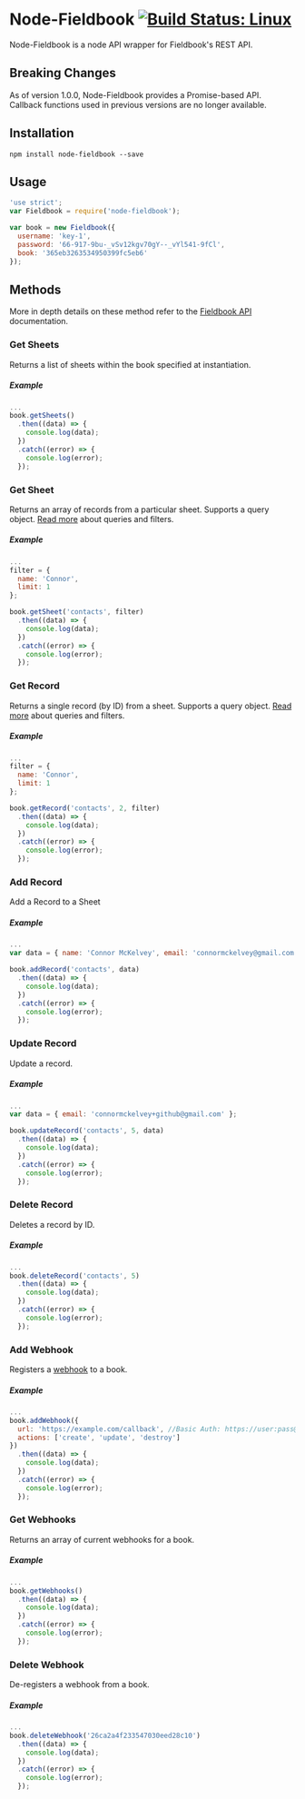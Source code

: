 # Node-Fieldbook [![Build Status: Linux](https://travis-ci.org/connormckelvey/node-fieldbook.svg?branch=master)](https://travis-ci.org/connormckelvey/node-fieldbook)

Node-Fieldbook is a node API wrapper for Fieldbook's REST API.

## Breaking Changes
As of version 1.0.0, Node-Fieldbook provides a Promise-based API. Callback functions used in previous versions are no longer available.

## Installation
`npm install node-fieldbook --save`

## Usage
```javascript
'use strict';
var Fieldbook = require('node-fieldbook');

var book = new Fieldbook({
  username: 'key-1',
  password: '66-917-9bu-_vSv12kgv70gY--_vYl541-9fCl',
  book: '365eb3263534950399fc5eb6'
});
```

## Methods
More in depth details on these method refer to the [Fieldbook API](https://github.com/fieldbook/api-docs/blob/master/reference.md) documentation.

### Get Sheets
Returns a list of sheets within the book specified at instantiation.

##### Example
```javascript
...
book.getSheets()
  .then((data) => {
    console.log(data);
  })
  .catch((error) => {
    console.log(error);
  });
```

### Get Sheet
Returns an array of records from a particular sheet. Supports a query object. [Read more](https://github.com/fieldbook/api-docs/blob/master/reference.md#sheet-queries) about queries and filters.

##### Example
```javascript
...
filter = {
  name: 'Connor',
  limit: 1
};

book.getSheet('contacts', filter)
  .then((data) => {
    console.log(data);
  })
  .catch((error) => {
    console.log(error);
  });
```

### Get Record
Returns a single record (by ID) from a sheet. Supports a query object. [Read more](https://github.com/fieldbook/api-docs/blob/master/reference.md#sheet-queries) about queries and filters.

##### Example
```javascript
...
filter = {
  name: 'Connor',
  limit: 1
};

book.getRecord('contacts', 2, filter)
  .then((data) => {
    console.log(data);
  })
  .catch((error) => {
    console.log(error);
  });
```

### Add Record
Add a Record to a Sheet

##### Example
```javascript
...
var data = { name: 'Connor McKelvey', email: 'connormckelvey@gmail.com' };

book.addRecord('contacts', data)
  .then((data) => {
    console.log(data);
  })
  .catch((error) => {
    console.log(error);
  });
```

### Update Record
Update a record.

##### Example
```javascript
...
var data = { email: 'connormckelvey+github@gmail.com' };

book.updateRecord('contacts', 5, data)
  .then((data) => {
    console.log(data);
  })
  .catch((error) => {
    console.log(error);
  });
```

### Delete Record
Deletes a record by ID.

##### Example
```javascript
...
book.deleteRecord('contacts', 5)
  .then((data) => {
    console.log(data);
  })
  .catch((error) => {
    console.log(error);
  });
```

### Add Webhook
Registers a [webhook](https://github.com/fieldbook/api-docs/blob/master/reference.md#webhooks) to a book.

##### Example
```javascript
...
book.addWebhook({
  url: 'https://example.com/callback', //Basic Auth: https://user:pass@example.com/callback
  actions: ['create', 'update', 'destroy']
})
  .then((data) => {
    console.log(data);
  })
  .catch((error) => {
    console.log(error);
  });
```

### Get Webhooks
Returns an array of current webhooks for a book.

##### Example
```javascript
...
book.getWebhooks()
  .then((data) => {
    console.log(data);
  })
  .catch((error) => {
    console.log(error);
  });
```

### Delete Webhook
De-registers a webhook from a book.

##### Example
```javascript
...
book.deleteWebhook('26ca2a4f233547030eed28c10')
  .then((data) => {
    console.log(data);
  })
  .catch((error) => {
    console.log(error);
  });
```

